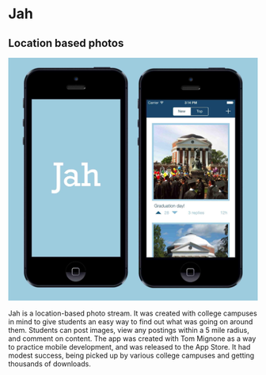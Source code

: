 # Jah
## Location based photos

![Jah](https://raw.githubusercontent.com/willemmanuel/Jah/master/jah.jpg?s=200)

Jah is a location-based photo stream. It was created with college campuses in mind to give students an easy way to find out what was going on around them. Students can post images, view any postings within a 5 mile radius, and comment on content. The app was created with Tom Mignone as a way to practice mobile development, and was released to the App Store. It had modest success, being picked up by various college campuses and getting thousands of downloads.
